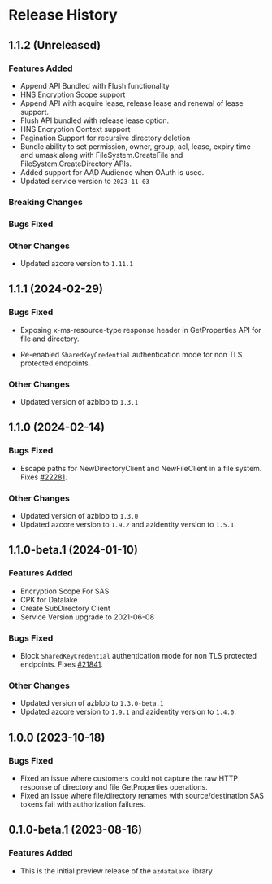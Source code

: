 # Release History

## 1.1.2 (Unreleased)

### Features Added
* Append API Bundled with Flush functionality
* HNS Encryption Scope support
* Append API with acquire lease, release lease and renewal of lease support.
* Flush API bundled with release lease option.
* HNS Encryption Context support
* Pagination Support for recursive directory deletion
* Bundle ability to set permission, owner, group, acl, lease, expiry time and umask along with FileSystem.CreateFile and FileSystem.CreateDirectory APIs.
* Added support for AAD Audience when OAuth is used.
* Updated service version to `2023-11-03`

### Breaking Changes

### Bugs Fixed

### Other Changes
* Updated azcore version to `1.11.1`

## 1.1.1 (2024-02-29)

### Bugs Fixed
* Exposing x-ms-resource-type response header in GetProperties API for file and directory.

* Re-enabled `SharedKeyCredential` authentication mode for non TLS protected endpoints.

### Other Changes
* Updated version of azblob to `1.3.1`

## 1.1.0 (2024-02-14)

### Bugs Fixed
* Escape paths for NewDirectoryClient and NewFileClient in a file system. Fixes [#22281](https://github.com/Azure/azure-sdk-for-go/issues/22281).

### Other Changes
* Updated version of azblob to `1.3.0`
* Updated azcore version to `1.9.2` and azidentity version to `1.5.1`.

## 1.1.0-beta.1 (2024-01-10)

### Features Added
* Encryption Scope For SAS
* CPK for Datalake
* Create SubDirectory Client
* Service Version upgrade to 2021-06-08

### Bugs Fixed

* Block `SharedKeyCredential` authentication mode for non TLS protected endpoints. Fixes [#21841](https://github.com/Azure/azure-sdk-for-go/issues/21841).

### Other Changes
* Updated version of azblob to `1.3.0-beta.1`
* Updated azcore version to `1.9.1` and azidentity version to `1.4.0`.

## 1.0.0 (2023-10-18)

### Bugs Fixed
* Fixed an issue where customers could not capture the raw HTTP response of directory and file GetProperties operations.
* Fixed an issue where file/directory renames with source/destination SAS tokens fail with authorization failures.

## 0.1.0-beta.1 (2023-08-16)

### Features Added

* This is the initial preview release of the `azdatalake` library
